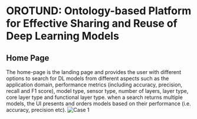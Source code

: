 # OROTUND: Ontology-based Platform for Effective Sharing and Reuse of Deep Learning Models
## Home Page
The home-page is the landing page and provides the user with different options to search for DL models from different aspects such as the application domain, performance metrics (including accuracy, precision, recall and F1 score), model type, sensor type, number of layers, layer type, core layer type and functional layer type. when a search returns multiple models, the UI presents and orders models based on their performance (i.e. accuracy, precision etc).
![Case 1](https://github.com/zqia0007/OROTUND/blob/master/WebContent/img/case1a-860-983.png)
